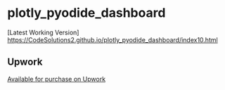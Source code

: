 # plotly_pyodide_dashboard

[Latest Working Version] https://CodeSolutions2.github.io/plotly_pyodide_dashboard/index10.html


## Upwork
[Available for purchase on Upwork](https://www.upwork.com/services/product/development-it-frontend-js-dashboard-with-python-js-backend-dictionary-string-organization-1783176512136783700)
